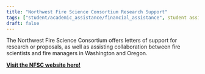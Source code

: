 ```yaml
---
title: "Northwest Fire Science Consortium Research Support"
tags: ["student/academic_assistance/financial_assistance", student assistance]
draft: false
---
```


The Northwest Fire Science Consortium offers letters of support for research or proposals, as well as assisting collaboration between fire scientists and fire managers in Washington and Oregon.

[**Visit the NFSC website here!**](https://nwfirescience.org/working-with-us)

